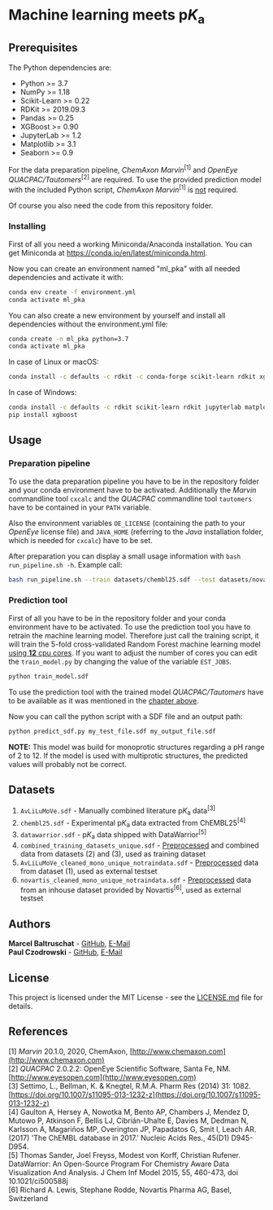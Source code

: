 # Machine learning meets p*K*<sub>a</sub>

## Prerequisites

The Python dependencies are:
* Python >= 3.7
* NumPy >= 1.18
* Scikit-Learn >= 0.22
* RDKit >= 2019.09.3
* Pandas >= 0.25
* XGBoost >= 0.90
* JupyterLab >= 1.2
* Matplotlib >= 3.1
* Seaborn >= 0.9

For the data preparation pipeline, *ChemAxon Marvin*<sup>[1]</sup> and 
*OpenEye QUACPAC/Tautomers*<sup>[2]</sup> are required. To use the provided 
prediction model with the included Python script, *ChemAxon Marvin*<sup>[1]</sup> 
is <ins>not</ins> required.

Of course you also need the code from this repository folder.

### Installing

First of all you need a working Miniconda/Anaconda installation. You can get
Miniconda at https://conda.io/en/latest/miniconda.html.

Now you can create an environment named "ml_pka" with all needed dependencies and
activate it with:
```bash
conda env create -f environment.yml
conda activate ml_pka
```

You can also create a new environment by yourself and install all dependencies without the
environment.yml file:
```bash
conda create -n ml_pka python=3.7
conda activate ml_pka
```
In case of Linux or macOS:
````bash
conda install -c defaults -c rdkit -c conda-forge scikit-learn rdkit xgboost jupyterlab matplotlib seaborn
````

In case of Windows:
```bash
conda install -c defaults -c rdkit scikit-learn rdkit jupyterlab matplotlib seaborn
pip install xgboost
```

## Usage
### <a name="prep"></a>Preparation pipeline
To use the data preparation pipeline you have to be in the repository folder and your conda
environment have to be activated. Additionally the *Marvin* commandline tool `cxcalc` and
the *QUACPAC* commandline tool `tautomers` have to be contained in your `PATH` variable.

Also the environment variables `OE_LICENSE` (containing the path to your *OpenEye* license
file) and `JAVA_HOME` (referring to the *Java* installation folder, which is needed for 
`cxcalc`) have to be set.

After preparation you can display a small usage information with `bash run_pipeline.sh -h`.
Example call:
```bash
bash run_pipeline.sh --train datasets/chembl25.sdf --test datasets/novartis_cleaned_mono_unique_notraindata.sdf
```

### Prediction tool
First of all you have to be in the repository folder and your conda environment have
to be activated. To use the prediction tool you have to retrain the machine learning model.
Therefore just call the training script, it will train the 5-fold cross-validated Random
Forest machine learning model <ins>using **12** cpu cores</ins>. If you want to adjust the number of 
cores you can edit the `train_model.py` by changing the value of the variable `EST_JOBS`.
```bash
python train_model.sdf
```
To use the prediction tool with the trained model *QUACPAC/Tautomers* have to be available 
as it was mentioned in the [chapter above](#prep).

Now you can call the python script with a SDF file and an output path:
```bash
python predict_sdf.py my_test_file.sdf my_output_file.sdf
```

**NOTE:** This model was build for monoprotic structures regarding a pH range of 2 to 12.
If the model is used with multiprotic structures, the predicted values will probably not
be correct.

## Datasets

1. `AvLiLuMoVe.sdf` - Manually combined literature p<i>K</i><sub>a</sub> data<sup>[3]</sup>
2. `chembl25.sdf` - Experimental p<i>K</i><sub>a</sub> data extracted from ChEMBL25<sup>[4]</sup>
3. `datawarrior.sdf` - p<i>K</i><sub>a</sub> data shipped with DataWarrior<sup>[5]</sup>
4. `combined_training_datasets_unique.sdf` -  [Preprocessed](#prep) and combined data 
from datasets (2) and (3), used as training dataset
5. `AvLiLuMoVe_cleaned_mono_unique_notraindata.sdf` - [Preprocessed](#prep) data from dataset (1),
used as external testset
6. `novartis_cleaned_mono_unique_notraindata.sdf` - [Preprocessed](#prep) data from an inhouse
dataset provided by Novartis<sup>[6]</sup>, used as external testset

## Authors

**Marcel Baltruschat** - [GitHub](https://github.com/mrcblt), [E-Mail](mailto:marcel.baltruschat@tu-dortmund.de)<br>
**Paul Czodrowski** - [GitHub](https://github.com/czodrowskilab), [E-Mail](mailto:paul.czodrowski@tu-dortmund.de)

## License

This project is licensed under the MIT License - see the [LICENSE.md](LICENSE.md) file for details.

## References

[1] *Marvin* 20.1.0, 2020, ChemAxon, [http://www.chemaxon.com](http://www.chemaxon.com)<br>
[2] *QUACPAC* 2.0.2.2: OpenEye Scientific Software, Santa Fe, NM. [http://www.eyesopen.com](http://www.eyesopen.com)<br>
[3] Settimo, L., Bellman, K. & Knegtel, R.M.A. Pharm Res (2014) 31: 1082. 
[https://doi.org/10.1007/s11095-013-1232-z](https://doi.org/10.1007/s11095-013-1232-z)<br>
[4] Gaulton A, Hersey A, Nowotka M, Bento AP, Chambers J, Mendez D, Mutowo P, Atkinson F, 
Bellis LJ, Cibrián-Uhalte E, Davies M, Dedman N, Karlsson A, Magariños MP, Overington JP, 
Papadatos G, Smit I, Leach AR. (2017) 'The ChEMBL database in 2017.' Nucleic Acids Res., 
45(D1) D945-D954.<br>
[5] Thomas Sander, Joel Freyss, Modest von Korff, Christian Rufener. DataWarrior: An Open-Source 
Program For Chemistry Aware Data Visualization And Analysis. J Chem Inf Model 
2015, 55, 460-473, doi 10.1021/ci500588j<br>
[6] Richard A. Lewis, Stephane Rodde, Novartis Pharma AG, Basel, Switzerland
